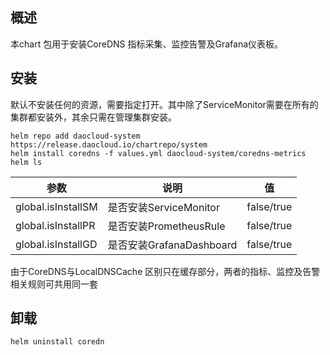 
## 概述

本chart 包用于安装CoreDNS 指标采集、监控告警及Grafana仪表板。


## 安装

默认不安装任何的资源，需要指定打开。其中除了ServiceMonitor需要在所有的集群都安装外，其余只需在管理集群安装。

```
helm repo add daocloud-system https://release.daocloud.io/chartrepo/system
helm install coredns -f values.yml daocloud-system/coredns-metrics
helm ls
```


参数 | 说明 | 值
---|---|---
global.isInstallSM | 是否安装ServiceMonitor | false/true
global.isInstallPR | 是否安装PrometheusRule | false/true
global.isInstallGD | 是否安装GrafanaDashboard | false/true


由于CoreDNS与LocalDNSCache 区别只在缓存部分，两者的指标、监控及告警相关规则可共用同一套

## 卸载

```
helm uninstall coredn 
```
